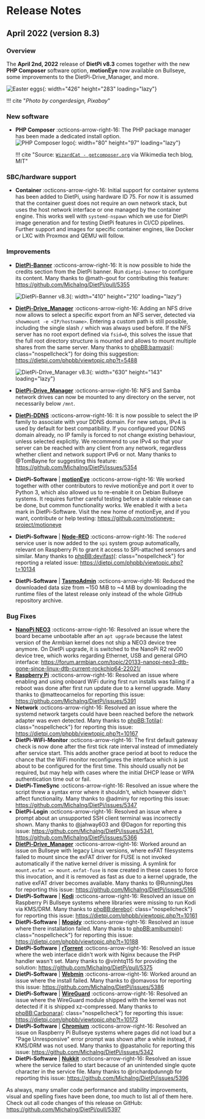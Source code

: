 # Release Notes

## April 2022 (version 8.3)

### Overview

The **April 2nd, 2022** release of **DietPi v8.3** comes together with the new **PHP Composer** software option, **motionEye** now available on Bullseye, some improvements to the DietPi-Drive_Manager, and more.

![Easter eggs](../assets/images/dietpi-release-v8_3.jpg){: width="426" height="283" loading="lazy"}

!!! cite "_Photo by congerdesign, Pixabay_"

### New software

- **PHP Composer** :octicons-arrow-right-16: The PHP package manager has been made a dedicated install option.  
    ![PHP Composer logo](../assets/images/dietpi-software-php-composer.png){: width="80" height="97" loading="lazy"}

    !!! cite "Source: [`WizardCat - getcomposer.org`](https://commons.wikimedia.org/w/index.php?curid=38131432) via Wikimedia tech blog, MIT"

### SBC/hardware support

- **Container** :octicons-arrow-right-16: Initial support for container systems has been added to DietPi, using hardware ID 75. For now it is assumed that the container guest does not require an own network stack, but uses the host network interface or one managed by the container engine. This works well with `systemd-nspawn` which we use for DietPi image generation and for testing DietPi features in CI/CD pipelines. Further support and images for specific container engines, like Docker or LXC with Proxmox and QEMU will follow.

### Improvements

- [**DietPi-Banner**](../../dietpi_tools/#dietpi-banner) :octicons-arrow-right-16: It is now possible to hide the credits section from the DietPi banner. Run `dietpi-banner` to configure its content. Many thanks to @math-gout for contributing this feature: <https://github.com/MichaIng/DietPi/pull/5355>

    ![DietPi-Banner v8.3](../assets/images/dietpi-release-v8_3_dietpi-banner.png){: width="410" height="210" loading="lazy"}

- [**DietPi-Drive_Manager**](../../dietpi_tools/#dietpi-drive-manager) :octicons-arrow-right-16: Adding an NFS drive now allows to select a specific export from an NFS server, detected via `showmount -e <IP/hostname>`. Entering a custom path is still possible, including the single slash `/` which was always used before. If the NFS server has no root export defined via `fsid=0`, this solves the issue that the full root directory structure is mounted and allows to mount multiple shares from the same server. Many thanks to [phpBB:bamyasi](https://dietpi.com/phpbb/memberlist.php?username=bamyasi){: class="nospellcheck"} for doing this suggestion: <https://dietpi.com/phpbb/viewtopic.php?t=5488>

    ![DietPi-Drive_Manager v8.3](../assets/images/dietpi-release-v8_3_dietpi-drive_manager.png){: width="630" height="143" loading="lazy"}

- [**DietPi-Drive_Manager**](../../dietpi_tools/#dietpi-drive-manager) :octicons-arrow-right-16: NFS and Samba network drives can now be mounted to any directory on the server, not necessarily below `/mnt`.
- [**DietPi-DDNS**](../../dietpi_tools/#dietpi-ddns) :octicons-arrow-right-16: It is now possible to select the IP family to associate with your DDNS domain. For new setups, IPv4 is used by default for best compatibility. If you configured your DDNS domain already, no IP family is forced to not change existing behaviour, unless selected explicitly. We recommend to use IPv4 so that your server can be reached with any client from any network, regardless whether client and network support IPv6 or not. Many thanks to @TomBayne for suggesting this feature: <https://github.com/MichaIng/DietPi/issues/5354>
- **DietPi-Software** | [**motionEye**](../../software/camera/#motioneye) :octicons-arrow-right-16: We worked together with other contributors to revive motionEye and port it over to Python 3, which also allowed us to re-enable it on Debian Bullseye systems. It requires further careful testing before a stable release can be done, but common functionality works. We enabled it with a `beta` mark in DietPi-Software. Visit the new home of motionEye, and if you want, contribute or help testing: <https://github.com/motioneye-project/motioneye>
- **DietPi-Software** | [**Node-RED**](../../software/hardware_projects/#node-red) :octicons-arrow-right-16: The `nodered` service user is now added to the `spi` system group automatically, relevant on Raspberry Pi to grant it access to SPI-attached sensors and similar. Many thanks to [phpBB:devifast](https://dietpi.com/phpbb/memberlist.php?username=devifast){: class="nospellcheck"} for reporting a related issue: <https://dietpi.com/phpbb/viewtopic.php?t=10134>
- **DietPi-Software** | [**TasmoAdmin**](../../software/home_automation/#tasmoadmin) :octicons-arrow-right-16: Reduced the downloaded data size from ~150 MiB to ~4 MiB by downloading the runtime files of the latest release only instead of the whole GitHub repository archive.

### Bug Fixes

- [**NanoPi NEO3**](../../hardware/#nanopi-series-friendlyarm) :octicons-arrow-right-16: Resolved an issue where the board became unbootable after an `apt upgrade` because the latest version of the Armbian kernel does not ship a NEO3 device tree anymore. On DietPi upgrade, it is switched to the NanoPi R2 rev00 device tree, which works regarding Ethernet, USB and general GPIO interface: <https://forum.armbian.com/topic/20133-nanopi-neo3-dtb-gone-since-linux-dtb-current-rockchip64-22021/>
- [**Raspberry Pi**](../../hardware/#raspberry-pi) :octicons-arrow-right-16: Resolved an issue where enabling and using onboard WiFi during first run installs was failing if a reboot was done after first run update due to a kernel upgrade. Many thanks to @matteocarnelos for reporting this issue: <https://github.com/MichaIng/DietPi/issues/5391>
- **Network** :octicons-arrow-right-16: Resolved an issue where the systemd network targets could have been reached before the network adapter was even detected. Many thanks to [phpBB:Totila](https://dietpi.com/phpbb/memberlist.php?username=Totila){: class="nospellcheck"} for reporting this issue: <https://dietpi.com/phpbb/viewtopic.php?t=10167>
- **DietPi-WiFi-Monitor** :octicons-arrow-right-16: The first default gateway check is now done after the first tick rate interval instead of immediately after service start. This adds another grace period at boot to reduce the chance that the WiFi monitor reconfigures the interface which is just about to be configured for the first time. This should usually not be required, but may help with cases where the initial DHCP lease or WPA authentication time out or fail.
- **DietPi-TimeSync** :octicons-arrow-right-16: Resolved an issue where the script threw a syntax error where it shouldn't, which however didn't affect functionality. Many thanks to @adminy for reporting this issue: <https://github.com/MichaIng/DietPi/issues/5347>
- **DietPi-Login** :octicons-arrow-right-16: Resolved an issue where a prompt about an unsupported SSH client terminal was incorrectly shown. Many thanks to @jahway603 and @Dagon for reporting this issue: <https://github.com/MichaIng/DietPi/issues/5341>, <https://github.com/MichaIng/DietPi/issues/5366>
- [**DietPi-Drive_Manager**](../../dietpi_tools/#dietpi-drive-manager) :octicons-arrow-right-16: Worked around an issue on Bullseye with legacy Linux versions, where exFAT filesystems failed to mount since the exFAT driver for FUSE is not invoked automatically if the native kernel driver is missing. A symlink for `mount.exfat => mount.exfat-fuse` is now created in these cases to force this invocation, and it is removed as fast as due to a kernel upgrade, the native exFAT driver becomes available. Many thanks to @RunningUtes for reporting this issue: <https://github.com/MichaIng/DietPi/issues/5166>
- **DietPi-Software** | [**Kodi**](../../software/media/#kodi) :octicons-arrow-right-16: Resolved an issue on Raspberry Pi Bullseye systems where libraries were missing to run Kodi via KMS/DRM. Many thanks to [phpBB:derebo](https://dietpi.com/phpbb/memberlist.php?username=derebo){: class="nospellcheck"} for reporting this issue: <https://dietpi.com/phpbb/viewtopic.php?t=10161>
- **DietPi-Software** | [**Mopidy**](../../software/media/#mopidy) :octicons-arrow-right-16: Resolved an issue where there installation failed. Many thanks to [phpBB:amibumpin](https://dietpi.com/phpbb/memberlist.php?username=amibumpin){: class="nospellcheck"} for reporting this issue: <https://dietpi.com/phpbb/viewtopic.php?t=10188>
- **DietPi-Software** | [**rTorrent**](../../software/bittorrent/#rtorrent) :octicons-arrow-right-16: Resolved an issue where the web interface didn't work with Nginx because the PHP handler wasn't set. Many thanks to @vinhtq115 for providing the solution: <https://github.com/MichaIng/DietPi/pull/5375>
- **DietPi-Software** | [**Webmin**](../../software/system_stats/#webmin) :octicons-arrow-right-16: Worked around an issue where the install failed. Many thanks to @omavoss for reporting this issue: <https://github.com/MichaIng/DietPi/issues/5386>
- **DietPi-Software** | [**WireGuard**](../../software/vpn/#wireguard) :octicons-arrow-right-16: Resolved an issue where the WireGuard module shipped with the kernel was not detected if it is shipped xz-compressed. Many thanks to [phpBB:Carbonara](https://dietpi.com/phpbb/memberlist.php?username=Carbonara){: class="nospellcheck"} for reporting this issue: <https://dietpi.com/phpbb/viewtopic.php?t=10173>
- **DietPi-Software** | [**Chromium**](../../software/desktop/#chromium) :octicons-arrow-right-16: Resolved an issue on Raspberry Pi Bullseye systems where pages did not load but a "Page Unresponsive" error prompt was shown after a while instead, if KMS/DRM was not used. Many thanks to @pastaholic for reporting this issue: <https://github.com/MichaIng/DietPi/issues/5342>
- **DietPi-Software** | [**Nukkit**](../../software/gaming/#nukkit) :octicons-arrow-right-16: Resolved an issue where the service failed to start because of an unintended single quote character in the service file. Many thanks to @richardpdunngb for reporting this issue: <https://github.com/MichaIng/DietPi/issues/5396>

As always, many smaller code performance and stability improvements, visual and spelling fixes have been done, too much to list all of them here. Check out all code changes of this release on GitHub: <https://github.com/MichaIng/DietPi/pull/5397>
